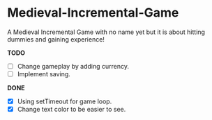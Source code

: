 # Medieval-Incremental-Game
A Medieval Incremental Game with no name yet but it is about hitting dummies and gaining experience!


**TODO**
- [ ] Change gameplay by adding currency.
- [ ] Implement saving.

**DONE**
- [X] Using setTimeout for game loop.
- [X] Change text color to be easier to see.
